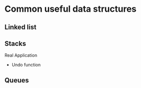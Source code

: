 # Common useful data structures

## Linked list


## Stacks
Real Application
* Undo function

## Queues
